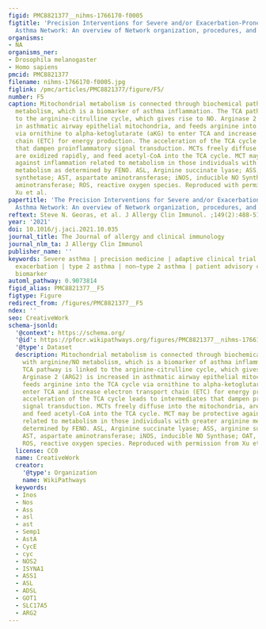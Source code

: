 ```yaml
---
figid: PMC8821377__nihms-1766170-f0005
figtitle: 'Precision Interventions for Severe and/or Exacerbation-Prone (PrecISE)
  Asthma Network: An overview of Network organization, procedures, and interventions'
organisms:
- NA
organisms_ner:
- Drosophila melanogaster
- Homo sapiens
pmcid: PMC8821377
filename: nihms-1766170-f0005.jpg
figlink: /pmc/articles/PMC8821377/figure/F5/
number: F5
caption: Mitochondrial metabolism is connected through biochemical pathways with arginine/NO
  metabolism, which is a biomarker of asthma inflammation. The TCA pathway is linked
  to the arginine-citrulline cycle, which gives rise to NO. Arginase 2 (ARG2) is increased
  in asthmatic airway epithelial mitochondria, and feeds arginine into the TCA cycle
  via ornithine to alpha-ketoglutarate (aKG) to enter TCA and increase electron transport
  chain (ETC) for energy production. The acceleration of the TCA cycle leads to intermediates
  that dampen proinflammatory signal transduction. MCTs freely diffuse into the mitochondria,
  are oxidized rapidly, and feed acetyl-CoA into the TCA cycle. MCT may be protective
  against inflammation related to metabolism in those individuals with greater arginine
  metabolism as determined by FENO. ASL, Arginine succinate lyase; ASS, arginine succinate
  synthetase; AST, aspartate aminotransferase; iNOS, inducible NO Synthase; OAT, ornithine
  aminotransferase; ROS, reactive oxygen species. Reproduced with permission from
  Xu et al.
papertitle: 'The Precision Interventions for Severe and/or Exacerbation-Prone (PrecISE)
  Asthma Network: An overview of Network organization, procedures, and interventions.'
reftext: Steve N. Georas, et al. J Allergy Clin Immunol. ;149(2):488-516.e9.
year: '2021'
doi: 10.1016/j.jaci.2021.10.035
journal_title: The Journal of allergy and clinical immunology
journal_nlm_ta: J Allergy Clin Immunol
publisher_name: ''
keywords: Severe asthma | precision medicine | adaptive clinical trial design | asthma
  exacerbation | type 2 asthma | non–type 2 asthma | patient advisory committee |
  biomarker
automl_pathway: 0.9073814
figid_alias: PMC8821377__F5
figtype: Figure
redirect_from: /figures/PMC8821377__F5
ndex: ''
seo: CreativeWork
schema-jsonld:
  '@context': https://schema.org/
  '@id': https://pfocr.wikipathways.org/figures/PMC8821377__nihms-1766170-f0005.html
  '@type': Dataset
  description: Mitochondrial metabolism is connected through biochemical pathways
    with arginine/NO metabolism, which is a biomarker of asthma inflammation. The
    TCA pathway is linked to the arginine-citrulline cycle, which gives rise to NO.
    Arginase 2 (ARG2) is increased in asthmatic airway epithelial mitochondria, and
    feeds arginine into the TCA cycle via ornithine to alpha-ketoglutarate (aKG) to
    enter TCA and increase electron transport chain (ETC) for energy production. The
    acceleration of the TCA cycle leads to intermediates that dampen proinflammatory
    signal transduction. MCTs freely diffuse into the mitochondria, are oxidized rapidly,
    and feed acetyl-CoA into the TCA cycle. MCT may be protective against inflammation
    related to metabolism in those individuals with greater arginine metabolism as
    determined by FENO. ASL, Arginine succinate lyase; ASS, arginine succinate synthetase;
    AST, aspartate aminotransferase; iNOS, inducible NO Synthase; OAT, ornithine aminotransferase;
    ROS, reactive oxygen species. Reproduced with permission from Xu et al.
  license: CC0
  name: CreativeWork
  creator:
    '@type': Organization
    name: WikiPathways
  keywords:
  - Inos
  - Nos
  - Ass
  - asl
  - ast
  - Semp1
  - AstA
  - CycE
  - cyc
  - NOS2
  - ISYNA1
  - ASS1
  - ASL
  - ADSL
  - GOT1
  - SLC17A5
  - ARG2
---
```

